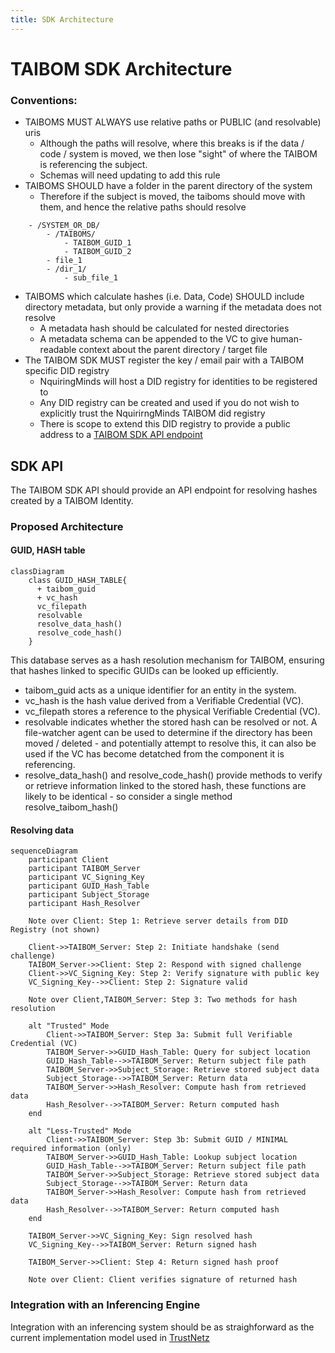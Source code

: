 ```yaml
---
title: SDK Architecture
---
```


# TAIBOM SDK Architecture

### Conventions: 
- TAIBOMS MUST ALWAYS use relative paths or PUBLIC (and resolvable) uris
    - Although the paths will resolve, where this breaks is if the data / code / system is moved, we then lose "sight" of where the TAIBOM is referencing the subject.
    - Schemas will need updating to add this rule
- TAIBOMS SHOULD have a folder in the parent directory of the system
    - Therefore if the subject is moved, the taiboms should move with them, and hence the relative paths should resolve
```
    - /SYSTEM_OR_DB/
        - /TAIBOMS/
            - TAIBOM_GUID_1
            - TAIBOM_GUID_2
        - file_1
        - /dir_1/
            - sub_file_1
```
- TAIBOMS which calculate hashes (i.e. Data, Code) SHOULD include directory metadata, but only provide a warning if the metadata does not resolve
    - A metadata hash should be calculated for nested directories
    - A metadata schema can be appended to the VC to give human-readable context about the parent directory / target file
- The TAIBOM SDK MUST register the key / email pair with a TAIBOM specific DID registry 
    - NquiringMinds will host a DID registry for identities to be registered to
    - Any DID registry can be created and used if you do not wish to explicitly trust the NquirirngMinds TAIBOM did registry
    - There is scope to extend this DID registry to provide a public address to a [TAIBOM SDK API endpoint](#SDK-API)

## SDK API
The TAIBOM SDK API should provide an API endpoint for resolving hashes created by a TAIBOM Identity.

### Proposed Architecture

#### GUID, HASH table

```mermaid
classDiagram
    class GUID_HASH_TABLE{
      + taibom_guid
      + vc_hash
      vc_filepath
      resolvable
      resolve_data_hash()
      resolve_code_hash()
    }
```

This database serves as a hash resolution mechanism for TAIBOM, ensuring that hashes linked to specific GUIDs can be looked up efficiently.

- taibom_guid acts as a unique identifier for an entity in the system.
- vc_hash is the hash value derived from a Verifiable Credential (VC).
- vc_filepath stores a reference to the physical Verifiable Credential (VC).
- resolvable indicates whether the stored hash can be resolved or not. A file-watcher agent can be used to determine if the directory has been moved / deleted - and potentially attempt to resolve this, it can also be used if the VC has become detatched from the component it is referencing.
- resolve_data_hash() and resolve_code_hash() provide methods to verify or retrieve information linked to the stored hash, these functions are likely to be identical - so consider a single method resolve_taibom_hash()

#### Resolving data 

```mermaid
sequenceDiagram
    participant Client
    participant TAIBOM_Server
    participant VC_Signing_Key
    participant GUID_Hash_Table
    participant Subject_Storage
    participant Hash_Resolver

    Note over Client: Step 1: Retrieve server details from DID Registry (not shown)
    
    Client->>TAIBOM_Server: Step 2: Initiate handshake (send challenge)
    TAIBOM_Server->>Client: Step 2: Respond with signed challenge
    Client->>VC_Signing_Key: Step 2: Verify signature with public key
    VC_Signing_Key-->>Client: Step 2: Signature valid
    
    Note over Client,TAIBOM_Server: Step 3: Two methods for hash resolution
    
    alt "Trusted" Mode
        Client->>TAIBOM_Server: Step 3a: Submit full Verifiable Credential (VC)
        TAIBOM_Server->>GUID_Hash_Table: Query for subject location
        GUID_Hash_Table-->>TAIBOM_Server: Return subject file path
        TAIBOM_Server->>Subject_Storage: Retrieve stored subject data
        Subject_Storage-->>TAIBOM_Server: Return data
        TAIBOM_Server->>Hash_Resolver: Compute hash from retrieved data
        Hash_Resolver-->>TAIBOM_Server: Return computed hash
    end
    
    alt "Less-Trusted" Mode
        Client->>TAIBOM_Server: Step 3b: Submit GUID / MINIMAL required information (only)
        TAIBOM_Server->>GUID_Hash_Table: Lookup subject location
        GUID_Hash_Table-->>TAIBOM_Server: Return subject file path
        TAIBOM_Server->>Subject_Storage: Retrieve stored subject data
        Subject_Storage-->>TAIBOM_Server: Return data
        TAIBOM_Server->>Hash_Resolver: Compute hash from retrieved data
        Hash_Resolver-->>TAIBOM_Server: Return computed hash
    end

    TAIBOM_Server->>VC_Signing_Key: Sign resolved hash
    VC_Signing_Key-->>TAIBOM_Server: Return signed hash
    
    TAIBOM_Server->>Client: Step 4: Return signed hash proof
    
    Note over Client: Client verifies signature of returned hash

```

### Integration with an Inferencing Engine

Integration with an inferencing system should be as straighforward as the current implementation model used in [TrustNetz](https://cahn.nqminds.com/cahn/demonstration/trustnetz_agent_interface)

